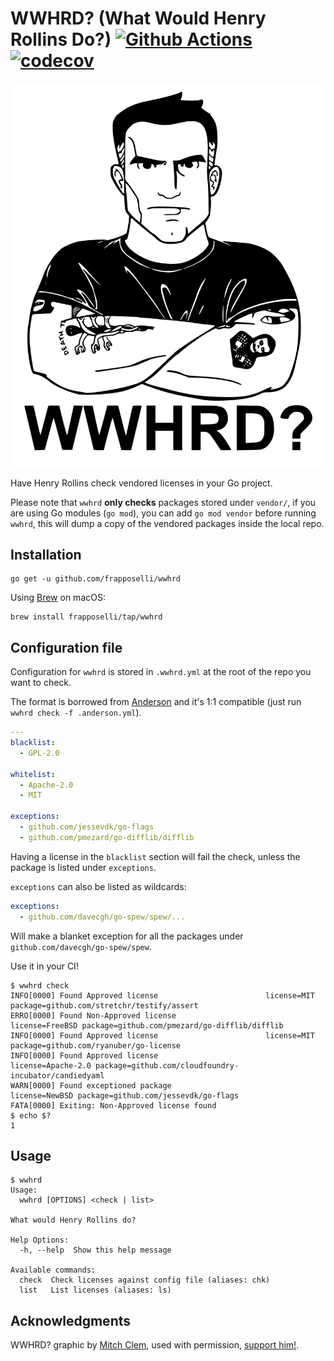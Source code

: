 # WWHRD? (What Would Henry Rollins Do?) [![Github Actions](https://github.com/frapposelli/wwhrd/workflows/ci/badge.svg)](https://github.com/frapposelli/wwhrd/actions?query=workflow%3Aci) [![codecov](https://codecov.io/gh/frapposelli/wwhrd/branch/master/graph/badge.svg)](https://codecov.io/gh/frapposelli/wwhrd)

![WWHRD?](./hack/wwhrd.svg)

Have Henry Rollins check vendored licenses in your Go project.

Please note that `wwhrd` **only checks** packages stored under `vendor/`, if you are using Go modules (`go mod`), you can add `go mod vendor` before running `wwhrd`, this will dump a copy of the vendored packages inside the local repo.

## Installation

```console
go get -u github.com/frapposelli/wwhrd
```

Using [Brew](https://brew.sh) on macOS:

```console
brew install frapposelli/tap/wwhrd
```

## Configuration file

Configuration for `wwhrd` is stored in `.wwhrd.yml` at the root of the repo you want to check.

The format is borrowed from [Anderson](https://github.com/xoebus/anderson) and it's 1:1 compatible (just run `wwhrd check -f .anderson.yml`).

```yaml
---
blacklist:
  - GPL-2.0

whitelist:
  - Apache-2.0
  - MIT

exceptions:
  - github.com/jessevdk/go-flags
  - github.com/pmezard/go-difflib/difflib
```

Having a license in the `blacklist` section will fail the check, unless the package is listed under `exceptions`.

`exceptions` can also be listed as wildcards:

```yaml
exceptions:
  - github.com/davecgh/go-spew/spew/...
```

Will make a blanket exception for all the packages under `github.com/davecgh/go-spew/spew`.

Use it in your CI!

```console
$ wwhrd check
INFO[0000] Found Approved license                        license=MIT package=github.com/stretchr/testify/assert
ERRO[0000] Found Non-Approved license                    license=FreeBSD package=github.com/pmezard/go-difflib/difflib
INFO[0000] Found Approved license                        license=MIT package=github.com/ryanuber/go-license
INFO[0000] Found Approved license                        license=Apache-2.0 package=github.com/cloudfoundry-incubator/candiedyaml
WARN[0000] Found exceptioned package                     license=NewBSD package=github.com/jessevdk/go-flags
FATA[0000] Exiting: Non-Approved license found
$ echo $?
1
```

## Usage

```console
$ wwhrd
Usage:
  wwhrd [OPTIONS] <check | list>

What would Henry Rollins do?

Help Options:
  -h, --help  Show this help message

Available commands:
  check  Check licenses against config file (aliases: chk)
  list   List licenses (aliases: ls)
```

## Acknowledgments

WWHRD? graphic by [Mitch Clem](http://mitchclem.tumblr.com/), used with permission, [support him!](https://store.silversprocket.net/collections/mitchclem).
